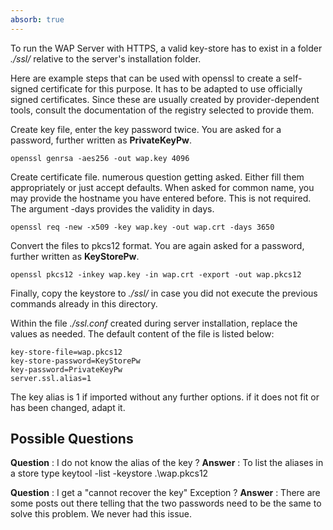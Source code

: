 ```yaml
---
absorb: true
---
```


To run the WAP Server with HTTPS, a valid key-store has to exist in a folder *./ssl/* relative to the server's installation folder.

Here are example steps that can be used with openssl to create a self-signed certificate for this purpose.
It has to be adapted to use officially signed certificates. Since these are usually created by provider-dependent tools,
consult the documentation of the registry selected to provide them.

Create key file, enter the key password twice. You are asked for a password, further written as **PrivateKeyPw**.

```
openssl genrsa -aes256 -out wap.key 4096
```

Create certificate file. numerous question getting asked. Either fill them appropriately or just accept defaults.
When asked for common name, you may provide the hostname you have entered before. This is not required.
The argument -days provides the validity in days.

```
openssl req -new -x509 -key wap.key -out wap.crt -days 3650
```

Convert the files to pkcs12 format. You are again asked for a password, further written as **KeyStorePw**.

```
openssl pkcs12 -inkey wap.key -in wap.crt -export -out wap.pkcs12
```

Finally, copy the keystore to *./ssl/* in case you did not execute the previous commands already in this directory.

Within the file *./ssl.conf* created during server installation, replace the values as needed. The default content
of the file is listed below:

```
key-store-file=wap.pkcs12
key-store-password=KeyStorePw
key-password=PrivateKeyPw
server.ssl.alias=1

```

The key alias is 1 if imported without any further options. if it does not fit or has been changed, adapt it.

## Possible Questions

**Question** : I do not know the alias of the key ?
**Answer** : To list the aliases in a store type keytool -list -keystore .\wap.pkcs12

**Question** : I get a "cannot recover the key" Exception ?
**Answer** : There are some posts out there telling that the two passwords need to be the same
to solve this problem. We never had this issue.